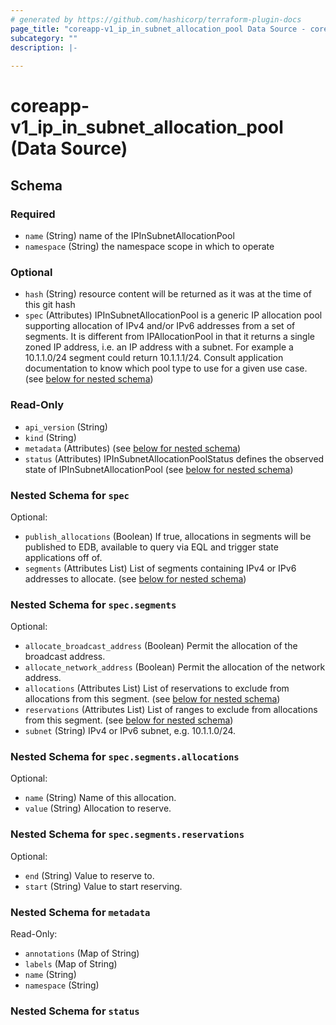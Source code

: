 ```yaml
---
# generated by https://github.com/hashicorp/terraform-plugin-docs
page_title: "coreapp-v1_ip_in_subnet_allocation_pool Data Source - coreapp-v1"
subcategory: ""
description: |-
  
---
```


# coreapp-v1_ip_in_subnet_allocation_pool (Data Source)





<!-- schema generated by tfplugindocs -->
## Schema

### Required

- `name` (String) name of the IPInSubnetAllocationPool
- `namespace` (String) the namespace scope in which to operate

### Optional

- `hash` (String) resource content will be returned as it was at the time of this git hash
- `spec` (Attributes) IPInSubnetAllocationPool is a generic IP allocation pool supporting allocation of IPv4 and/or IPv6 addresses from a set of segments.
It is different from IPAllocationPool in that it returns a single zoned IP address, i.e. an IP address with a subnet. For example a 10.1.1.0/24 segment could return 10.1.1.1/24.
Consult application documentation to know which pool type to use for a given use case. (see [below for nested schema](#nestedatt--spec))

### Read-Only

- `api_version` (String)
- `kind` (String)
- `metadata` (Attributes) (see [below for nested schema](#nestedatt--metadata))
- `status` (Attributes) IPInSubnetAllocationPoolStatus defines the observed state of IPInSubnetAllocationPool (see [below for nested schema](#nestedatt--status))

<a id="nestedatt--spec"></a>
### Nested Schema for `spec`

Optional:

- `publish_allocations` (Boolean) If true, allocations in segments will be published to EDB, available to query via EQL and trigger state applications off of.
- `segments` (Attributes List) List of segments containing IPv4 or IPv6 addresses to allocate. (see [below for nested schema](#nestedatt--spec--segments))

<a id="nestedatt--spec--segments"></a>
### Nested Schema for `spec.segments`

Optional:

- `allocate_broadcast_address` (Boolean) Permit the allocation of the broadcast address.
- `allocate_network_address` (Boolean) Permit the allocation of the network address.
- `allocations` (Attributes List) List of reservations to exclude from allocations from this segment. (see [below for nested schema](#nestedatt--spec--segments--allocations))
- `reservations` (Attributes List) List of ranges to exclude from allocations from this segment. (see [below for nested schema](#nestedatt--spec--segments--reservations))
- `subnet` (String) IPv4 or IPv6 subnet, e.g. 10.1.1.0/24.

<a id="nestedatt--spec--segments--allocations"></a>
### Nested Schema for `spec.segments.allocations`

Optional:

- `name` (String) Name of this allocation.
- `value` (String) Allocation to reserve.


<a id="nestedatt--spec--segments--reservations"></a>
### Nested Schema for `spec.segments.reservations`

Optional:

- `end` (String) Value to reserve to.
- `start` (String) Value to start reserving.




<a id="nestedatt--metadata"></a>
### Nested Schema for `metadata`

Read-Only:

- `annotations` (Map of String)
- `labels` (Map of String)
- `name` (String)
- `namespace` (String)


<a id="nestedatt--status"></a>
### Nested Schema for `status`
